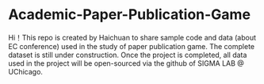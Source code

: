 # Academic-Paper-Publication-Game

Hi！This repo is created by Haichuan to share sample code and data (about EC conference) used in the study of paper publication game. The complete dataset is still under construction. Once the project is completed, all data used in the project will be open-sourced via the github of SIGMA LAB @ UChicago. 
